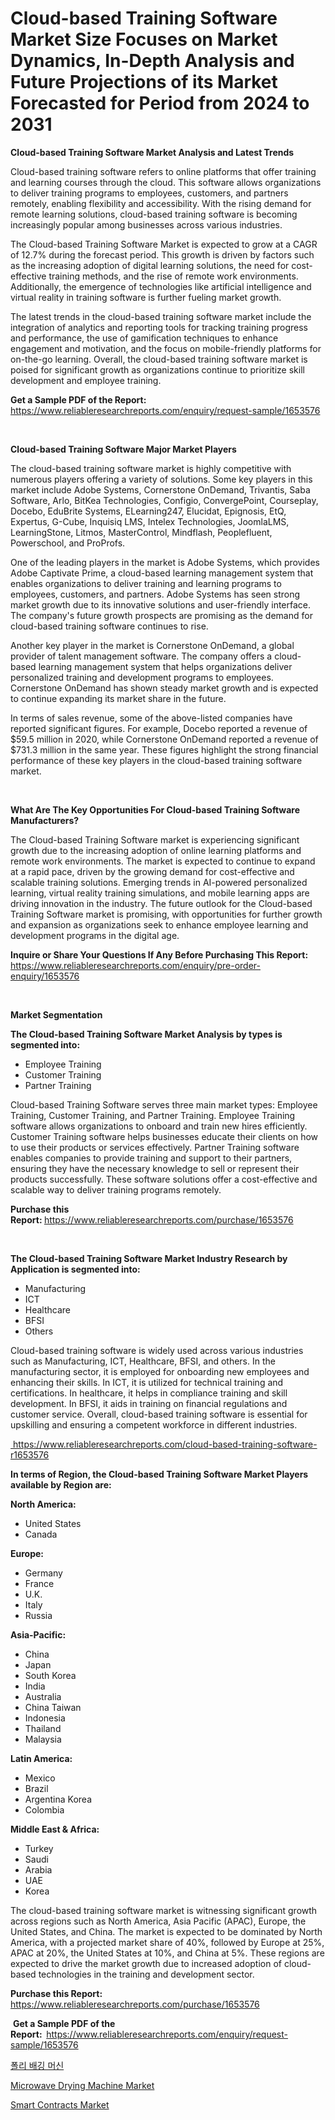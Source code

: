 <p><h1>Cloud-based Training Software Market Size Focuses on Market Dynamics, In-Depth Analysis and Future Projections of its Market Forecasted for Period from 2024 to 2031</h1></p><p><strong>Cloud-based Training Software Market Analysis and Latest Trends</strong></p>
<p><p>Cloud-based training software refers to online platforms that offer training and learning courses through the cloud. This software allows organizations to deliver training programs to employees, customers, and partners remotely, enabling flexibility and accessibility. With the rising demand for remote learning solutions, cloud-based training software is becoming increasingly popular among businesses across various industries.</p><p>The Cloud-based Training Software Market is expected to grow at a CAGR of 12.7% during the forecast period. This growth is driven by factors such as the increasing adoption of digital learning solutions, the need for cost-effective training methods, and the rise of remote work environments. Additionally, the emergence of technologies like artificial intelligence and virtual reality in training software is further fueling market growth.</p><p>The latest trends in the cloud-based training software market include the integration of analytics and reporting tools for tracking training progress and performance, the use of gamification techniques to enhance engagement and motivation, and the focus on mobile-friendly platforms for on-the-go learning. Overall, the cloud-based training software market is poised for significant growth as organizations continue to prioritize skill development and employee training.</p></p>
<p><strong>Get a Sample PDF of the Report:&nbsp;</strong> <a href="https://www.reliableresearchreports.com/enquiry/request-sample/1653576">https://www.reliableresearchreports.com/enquiry/request-sample/1653576</a></p>
<p>&nbsp;</p>
<p><strong>Cloud-based Training Software Major Market Players</strong></p>
<p><p>The cloud-based training software market is highly competitive with numerous players offering a variety of solutions. Some key players in this market include Adobe Systems, Cornerstone OnDemand, Trivantis, Saba Software, Arlo, BitKea Technologies, Configio, ConvergePoint, Courseplay, Docebo, EduBrite Systems, ELearning247, Elucidat, Epignosis, EtQ, Expertus, G-Cube, Inquisiq LMS, Intelex Technologies, JoomlaLMS, LearningStone, Litmos, MasterControl, Mindflash, Peoplefluent, Powerschool, and ProProfs.</p><p>One of the leading players in the market is Adobe Systems, which provides Adobe Captivate Prime, a cloud-based learning management system that enables organizations to deliver training and learning programs to employees, customers, and partners. Adobe Systems has seen strong market growth due to its innovative solutions and user-friendly interface. The company's future growth prospects are promising as the demand for cloud-based training software continues to rise.</p><p>Another key player in the market is Cornerstone OnDemand, a global provider of talent management software. The company offers a cloud-based learning management system that helps organizations deliver personalized training and development programs to employees. Cornerstone OnDemand has shown steady market growth and is expected to continue expanding its market share in the future.</p><p>In terms of sales revenue, some of the above-listed companies have reported significant figures. For example, Docebo reported a revenue of $59.5 million in 2020, while Cornerstone OnDemand reported a revenue of $731.3 million in the same year. These figures highlight the strong financial performance of these key players in the cloud-based training software market.</p></p>
<p>&nbsp;</p>
<p><strong>What Are The Key Opportunities For Cloud-based Training Software Manufacturers?</strong></p>
<p><p>The Cloud-based Training Software market is experiencing significant growth due to the increasing adoption of online learning platforms and remote work environments. The market is expected to continue to expand at a rapid pace, driven by the growing demand for cost-effective and scalable training solutions. Emerging trends in AI-powered personalized learning, virtual reality training simulations, and mobile learning apps are driving innovation in the industry. The future outlook for the Cloud-based Training Software market is promising, with opportunities for further growth and expansion as organizations seek to enhance employee learning and development programs in the digital age.</p></p>
<p><strong>Inquire or Share Your Questions If Any Before Purchasing This Report:</strong> <a href="https://www.reliableresearchreports.com/enquiry/pre-order-enquiry/1653576">https://www.reliableresearchreports.com/enquiry/pre-order-enquiry/1653576</a></p>
<p>&nbsp;</p>
<p><strong>Market Segmentation</strong></p>
<p><strong>The Cloud-based Training Software Market Analysis by types is segmented into:</strong></p>
<p><ul><li>Employee Training</li><li>Customer Training</li><li>Partner Training</li></ul></p>
<p><p>Cloud-based Training Software serves three main market types: Employee Training, Customer Training, and Partner Training. Employee Training software allows organizations to onboard and train new hires efficiently. Customer Training software helps businesses educate their clients on how to use their products or services effectively. Partner Training software enables companies to provide training and support to their partners, ensuring they have the necessary knowledge to sell or represent their products successfully. These software solutions offer a cost-effective and scalable way to deliver training programs remotely.</p></p>
<p><strong>Purchase this Report:&nbsp;</strong><a href="https://www.reliableresearchreports.com/purchase/1653576">https://www.reliableresearchreports.com/purchase/1653576</a></p>
<p>&nbsp;</p>
<p><strong>The Cloud-based Training Software Market Industry Research by Application is segmented into:</strong></p>
<p><ul><li>Manufacturing</li><li>ICT</li><li>Healthcare</li><li>BFSI</li><li>Others</li></ul></p>
<p><p>Cloud-based training software is widely used across various industries such as Manufacturing, ICT, Healthcare, BFSI, and others. In the manufacturing sector, it is employed for onboarding new employees and enhancing their skills. In ICT, it is utilized for technical training and certifications. In healthcare, it helps in compliance training and skill development. In BFSI, it aids in training on financial regulations and customer service. Overall, cloud-based training software is essential for upskilling and ensuring a competent workforce in different industries.</p></p>
<p><a href="https://www.reliableresearchreports.com/cloud-based-training-software-r1653576">&nbsp;https://www.reliableresearchreports.com/cloud-based-training-software-r1653576</a></p>
<p><strong>In terms of Region, the Cloud-based Training Software Market Players available by Region are:</strong></p>
<p>
    <p> <strong> North America: </strong>
        <ul>
            <li>United States</li>
            <li>Canada</li>
        </ul>
        </p> 
    <p> <strong> Europe: </strong>
        <ul>
            <li>Germany</li>
            <li>France</li>
            <li>U.K.</li>
            <li>Italy</li>
            <li>Russia</li>
        </ul>
        </p> 
    <p> <strong> Asia-Pacific: </strong>
        <ul>
            <li>China</li>
            <li>Japan</li>
            <li>South Korea</li>
            <li>India</li>
            <li>Australia</li>
            <li>China Taiwan</li>
            <li>Indonesia</li>
            <li>Thailand</li>
            <li>Malaysia</li>
        </ul>
        </p> 
    <p> <strong> Latin America: </strong>
        <ul>
            <li>Mexico</li>
            <li>Brazil</li>
            <li>Argentina Korea</li>
            <li>Colombia</li>
        </ul>
        </p> 
    <p> <strong> Middle East & Africa: </strong>
        <ul>
            <li>Turkey</li>
            <li>Saudi</li>
            <li>Arabia</li>
            <li>UAE</li>
            <li>Korea</li>
        </ul>
    </p>
    </p>
<p><p>The cloud-based training software market is witnessing significant growth across regions such as North America, Asia Pacific (APAC), Europe, the United States, and China. The market is expected to be dominated by North America, with a projected market share of 40%, followed by Europe at 25%, APAC at 20%, the United States at 10%, and China at 5%. These regions are expected to drive the market growth due to increased adoption of cloud-based technologies in the training and development sector.</p></p>
<p><strong>Purchase this Report: </strong><a href="https://www.reliableresearchreports.com/purchase/1653576">https://www.reliableresearchreports.com/purchase/1653576</a></p>
<p>&nbsp;<strong>Get a Sample PDF of the Report:&nbsp;&nbsp;</strong><a href="https://www.reliableresearchreports.com/enquiry/request-sample/1653576">https://www.reliableresearchreports.com/enquiry/request-sample/1653576</a></p>
<p><strong></strong></p>
<p><p><a href="https://medium.com/@kylevasquez266/%ED%8F%B4%EB%A6%AC-%EB%B0%B1-%ED%8F%AC%EC%9E%A5-%EA%B8%B0%EA%B3%84-%EC%8B%9C%EC%9E%A5-%EB%8F%99%ED%96%A5-%EB%B0%8F-%EC%8B%9C%EC%9E%A5-%EB%B6%84%EC%84%9D%EC%9D%80-2024-2031%EB%85%84%EA%B9%8C%EC%A7%80-%EC%98%88%EC%B8%A1%EB%90%98%EC%97%88%EC%8A%B5%EB%8B%88%EB%8B%A4-3cea23707972">폴리 배깅 머신</a></p><p><a href="https://www.linkedin.com/pulse/microwave-drying-machine-market-trends-forecast-competitive-xp9mc?trackingId=5iOnGoAP3frIObCn7kHcmw%3D%3D">Microwave Drying Machine Market</a></p><p><a href="https://www.linkedin.com/pulse/decoding-smart-contracts-market-metrics-share-trends-growth-txgpc?trackingId=qTU57laB%2Byr3todA%2Fddpag%3D%3D">Smart Contracts Market</a></p></p>